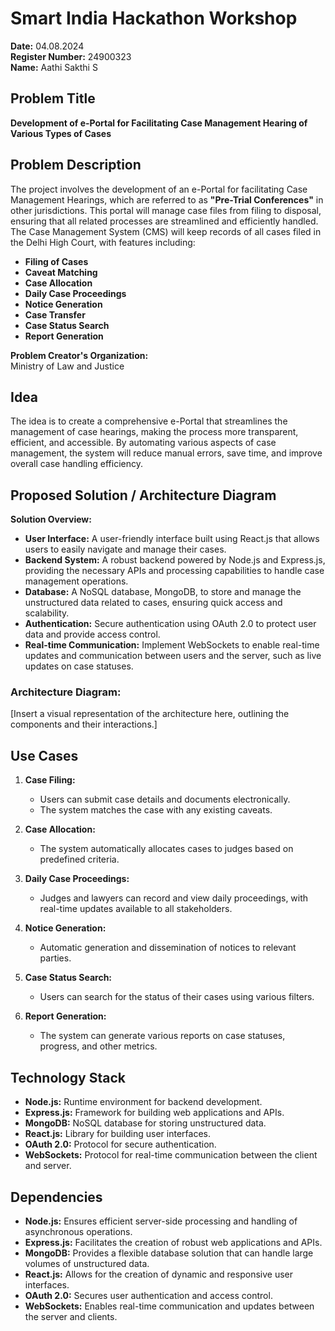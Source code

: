 # Smart India Hackathon Workshop
**Date:** 04.08.2024  
**Register Number:** 24900323  
**Name:** Aathi Sakthi S  

## Problem Title
**Development of e-Portal for Facilitating Case Management Hearing of Various Types of Cases**

## Problem Description
The project involves the development of an e-Portal for facilitating Case Management Hearings, which are referred to as **"Pre-Trial Conferences"** in other jurisdictions. This portal will manage case files from filing to disposal, ensuring that all related processes are streamlined and efficiently handled. The Case Management System (CMS) will keep records of all cases filed in the Delhi High Court, with features including:

- **Filing of Cases**
- **Caveat Matching**
- **Case Allocation**
- **Daily Case Proceedings**
- **Notice Generation**
- **Case Transfer**
- **Case Status Search**
- **Report Generation**

**Problem Creator's Organization:**  
Ministry of Law and Justice

## Idea
The idea is to create a comprehensive e-Portal that streamlines the management of case hearings, making the process more transparent, efficient, and accessible. By automating various aspects of case management, the system will reduce manual errors, save time, and improve overall case handling efficiency.

## Proposed Solution / Architecture Diagram
**Solution Overview:**

- **User Interface:** A user-friendly interface built using React.js that allows users to easily navigate and manage their cases.
- **Backend System:** A robust backend powered by Node.js and Express.js, providing the necessary APIs and processing capabilities to handle case management operations.
- **Database:** A NoSQL database, MongoDB, to store and manage the unstructured data related to cases, ensuring quick access and scalability.
- **Authentication:** Secure authentication using OAuth 2.0 to protect user data and provide access control.
- **Real-time Communication:** Implement WebSockets to enable real-time updates and communication between users and the server, such as live updates on case statuses.

### Architecture Diagram:
[Insert a visual representation of the architecture here, outlining the components and their interactions.]

## Use Cases
1. **Case Filing:**
   - Users can submit case details and documents electronically.
   - The system matches the case with any existing caveats.
  
2. **Case Allocation:**
   - The system automatically allocates cases to judges based on predefined criteria.

3. **Daily Case Proceedings:**
   - Judges and lawyers can record and view daily proceedings, with real-time updates available to all stakeholders.

4. **Notice Generation:**
   - Automatic generation and dissemination of notices to relevant parties.

5. **Case Status Search:**
   - Users can search for the status of their cases using various filters.

6. **Report Generation:**
   - The system can generate various reports on case statuses, progress, and other metrics.

## Technology Stack
- **Node.js:** Runtime environment for backend development.
- **Express.js:** Framework for building web applications and APIs.
- **MongoDB:** NoSQL database for storing unstructured data.
- **React.js:** Library for building user interfaces.
- **OAuth 2.0:** Protocol for secure authentication.
- **WebSockets:** Protocol for real-time communication between the client and server.

## Dependencies
- **Node.js:** Ensures efficient server-side processing and handling of asynchronous operations.
- **Express.js:** Facilitates the creation of robust web applications and APIs.
- **MongoDB:** Provides a flexible database solution that can handle large volumes of unstructured data.
- **React.js:** Allows for the creation of dynamic and responsive user interfaces.
- **OAuth 2.0:** Secures user authentication and access control.
- **WebSockets:** Enables real-time communication and updates between the server and clients.
